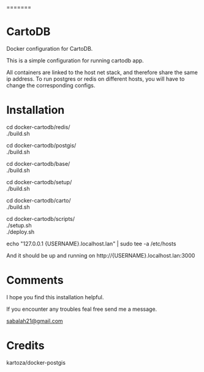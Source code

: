 =======
# CartoDB

Docker configuration for CartoDB.

This is a simple configuration for running cartodb app.

All containers are linked to the host net stack, and therefore share
the same ip address.
To run postgres or redis on different hosts, you will have to change
the corresponding configs.

# Installation

cd docker-cartodb/redis/  
./build.sh

cd docker-cartodb/postgis/  
./build.sh

cd docker-cartodb/base/  
./build.sh

cd docker-cartodb/setup/  
./build.sh

cd docker-cartodb/carto/  
./build.sh

cd docker-cartodb/scripts/  
./setup.sh  
./deploy.sh

echo "127.0.0.1 {USERNAME}.localhost.lan" | sudo tee -a /etc/hosts

And it should be up and running on http://{USERNAME}.localhost.lan:3000

# Comments

I hope you find this installation helpful.

If you encounter any troubles feal free send me a message. 

sabalah21@gmail.com

# Credits
kartoza/docker-postgis
